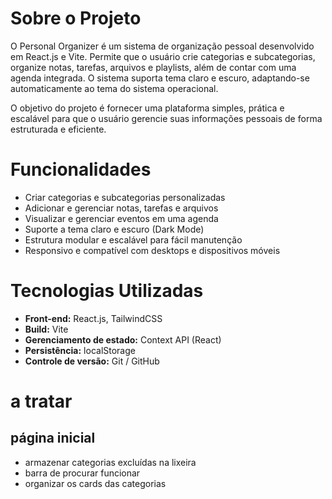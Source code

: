 # Sobre o Projeto

O Personal Organizer é um sistema de organização pessoal desenvolvido em React.js e Vite. Permite que o usuário crie categorias e subcategorias, organize notas, tarefas, arquivos e playlists, além de contar com uma agenda integrada. O sistema suporta tema claro e escuro, adaptando-se automaticamente ao tema do sistema operacional.

O objetivo do projeto é fornecer uma plataforma simples, prática e escalável para que o usuário gerencie suas informações pessoais de forma estruturada e eficiente.

# Funcionalidades

- Criar categorias e subcategorias personalizadas
- Adicionar e gerenciar notas, tarefas e arquivos
- Visualizar e gerenciar eventos em uma agenda
- Suporte a tema claro e escuro (Dark Mode)
- Estrutura modular e escalável para fácil manutenção
- Responsivo e compatível com desktops e dispositivos móveis

# Tecnologias Utilizadas

- **Front-end:** React.js, TailwindCSS
- **Build:** Vite
- **Gerenciamento de estado:** Context API (React)
- **Persistência:** localStorage
- **Controle de versão:** Git / GitHub







# a tratar

## página inicial

- armazenar categorias excluídas na lixeira
- barra de procurar funcionar
- organizar os cards das categorias

